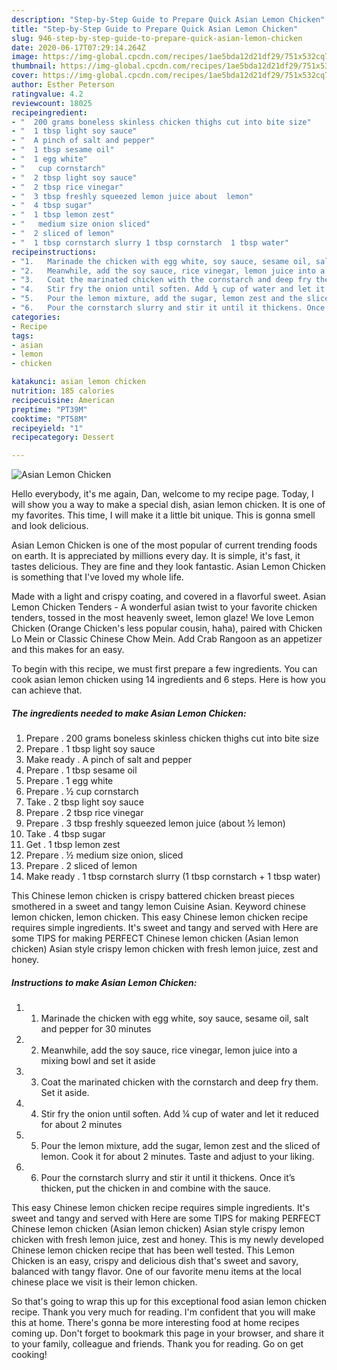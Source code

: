 ```yaml
---
description: "Step-by-Step Guide to Prepare Quick Asian Lemon Chicken"
title: "Step-by-Step Guide to Prepare Quick Asian Lemon Chicken"
slug: 946-step-by-step-guide-to-prepare-quick-asian-lemon-chicken
date: 2020-06-17T07:29:14.264Z
image: https://img-global.cpcdn.com/recipes/1ae5bda12d21df29/751x532cq70/asian-lemon-chicken-recipe-main-photo.jpg
thumbnail: https://img-global.cpcdn.com/recipes/1ae5bda12d21df29/751x532cq70/asian-lemon-chicken-recipe-main-photo.jpg
cover: https://img-global.cpcdn.com/recipes/1ae5bda12d21df29/751x532cq70/asian-lemon-chicken-recipe-main-photo.jpg
author: Esther Peterson
ratingvalue: 4.2
reviewcount: 18025
recipeingredient:
- "  200 grams boneless skinless chicken thighs cut into bite size"
- "  1 tbsp light soy sauce"
- "  A pinch of salt and pepper"
- "  1 tbsp sesame oil"
- "  1 egg white"
- "   cup cornstarch"
- "  2 tbsp light soy sauce"
- "  2 tbsp rice vinegar"
- "  3 tbsp freshly squeezed lemon juice about  lemon"
- "  4 tbsp sugar"
- "  1 tbsp lemon zest"
- "   medium size onion sliced"
- "  2 sliced of lemon"
- "  1 tbsp cornstarch slurry 1 tbsp cornstarch  1 tbsp water"
recipeinstructions:
- "1.	Marinade the chicken with egg white, soy sauce, sesame oil, salt and pepper for 30 minutes"
- "2.	Meanwhile, add the soy sauce, rice vinegar, lemon juice into a mixing bowl and set it aside"
- "3.	Coat the marinated chicken with the cornstarch and deep fry them. Set it aside."
- "4.	Stir fry the onion until soften. Add ¼ cup of water and let it reduced for about 2 minutes"
- "5.	Pour the lemon mixture, add the sugar, lemon zest and the sliced of lemon. Cook it for about 2 minutes. Taste and adjust to your liking."
- "6.	Pour the cornstarch slurry and stir it until it thickens. Once it’s thicken, put the chicken in and combine with the sauce."
categories:
- Recipe
tags:
- asian
- lemon
- chicken

katakunci: asian lemon chicken 
nutrition: 185 calories
recipecuisine: American
preptime: "PT39M"
cooktime: "PT58M"
recipeyield: "1"
recipecategory: Dessert

---
```



![Asian Lemon Chicken](https://img-global.cpcdn.com/recipes/1ae5bda12d21df29/751x532cq70/asian-lemon-chicken-recipe-main-photo.jpg)

Hello everybody, it's me again, Dan, welcome to my recipe page. Today, I will show you a way to make a special dish, asian lemon chicken. It is one of my favorites. This time, I will make it a little bit unique. This is gonna smell and look delicious.

Asian Lemon Chicken is one of the most popular of current trending foods on earth. It is appreciated by millions every day. It is simple, it's fast, it tastes delicious. They are fine and they look fantastic. Asian Lemon Chicken is something that I've loved my whole life.

Made with a light and crispy coating, and covered in a flavorful sweet. Asian Lemon Chicken Tenders - A wonderful asian twist to your favorite chicken tenders, tossed in the most heavenly sweet, lemon glaze! We love Lemon Chicken (Orange Chicken&#39;s less popular cousin, haha), paired with Chicken Lo Mein or Classic Chinese Chow Mein. Add Crab Rangoon as an appetizer and this makes for an easy.


To begin with this recipe, we must first prepare a few ingredients. You can cook asian lemon chicken using 14 ingredients and 6 steps. Here is how you can achieve that.

<!--inarticleads1-->

##### The ingredients needed to make Asian Lemon Chicken:

1. Prepare  . 200 grams boneless skinless chicken thighs cut into bite size
1. Prepare  . 1 tbsp light soy sauce
1. Make ready  . A pinch of salt and pepper
1. Prepare  . 1 tbsp sesame oil
1. Prepare  . 1 egg white
1. Prepare  . ½ cup cornstarch
1. Take  . 2 tbsp light soy sauce
1. Prepare  . 2 tbsp rice vinegar
1. Prepare  . 3 tbsp freshly squeezed lemon juice (about ½ lemon)
1. Take  . 4 tbsp sugar
1. Get  . 1 tbsp lemon zest
1. Prepare  . ½ medium size onion, sliced
1. Prepare  . 2 sliced of lemon
1. Make ready  . 1 tbsp cornstarch slurry (1 tbsp cornstarch + 1 tbsp water)


This Chinese lemon chicken is crispy battered chicken breast pieces smothered in a sweet and tangy lemon Cuisine Asian. Keyword chinese lemon chicken, lemon chicken. This easy Chinese lemon chicken recipe requires simple ingredients. It&#39;s sweet and tangy and served with Here are some TIPS for making PERFECT Chinese lemon chicken (Asian lemon chicken) Asian style crispy lemon chicken with fresh lemon juice, zest and honey. 

<!--inarticleads2-->

##### Instructions to make Asian Lemon Chicken:

1. 1.	Marinade the chicken with egg white, soy sauce, sesame oil, salt and pepper for 30 minutes
1. 2.	Meanwhile, add the soy sauce, rice vinegar, lemon juice into a mixing bowl and set it aside
1. 3.	Coat the marinated chicken with the cornstarch and deep fry them. Set it aside.
1. 4.	Stir fry the onion until soften. Add ¼ cup of water and let it reduced for about 2 minutes
1. 5.	Pour the lemon mixture, add the sugar, lemon zest and the sliced of lemon. Cook it for about 2 minutes. Taste and adjust to your liking.
1. 6.	Pour the cornstarch slurry and stir it until it thickens. Once it’s thicken, put the chicken in and combine with the sauce.


This easy Chinese lemon chicken recipe requires simple ingredients. It&#39;s sweet and tangy and served with Here are some TIPS for making PERFECT Chinese lemon chicken (Asian lemon chicken) Asian style crispy lemon chicken with fresh lemon juice, zest and honey. This is my newly developed Chinese lemon chicken recipe that has been well tested. This Lemon Chicken is an easy, crispy and delicious dish that&#39;s sweet and savory, balanced with tangy flavor. One of our favorite menu items at the local chinese place we visit is their lemon chicken. 

So that's going to wrap this up for this exceptional food asian lemon chicken recipe. Thank you very much for reading. I'm confident that you will make this at home. There's gonna be more interesting food at home recipes coming up. Don't forget to bookmark this page in your browser, and share it to your family, colleague and friends. Thank you for reading. Go on get cooking!
